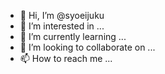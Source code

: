- 👋 Hi, I’m @syoeijuku
- 👀 I’m interested in ...
- 🌱 I’m currently learning ...
- 💞️ I’m looking to collaborate on ...
- 📫 How to reach me ...

<!---
syoeijuku/syoeijuku is a ✨ special ✨ repository because its `README.md` (this file) appears on your GitHub profile.
You can click the Preview link to take a look at your changes.
--->
